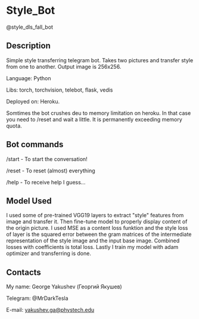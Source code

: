 # Style_Bot
@style_dls_fall_bot
## Description
Simple style transferring telegram bot. Takes two pictures and transfer style from one to another. Output image is 256x256.

Language: Python

Libs: torch, torchvision, telebot, flask, vedis

Deployed on: Heroku.

Somtimes the bot crushes deu to memory limitation on heroku.
In that case you need to /reset and wait a little.
It is permanently exceeding memory quota.
## Bot commands
/start - To start the conversation!

/reset - To reset (almost) everything

/help - To receive help I guess...

## Model Used
I used some of pre-trained VGG19 layers to extract "style" features from image
and transfer it. Then fine-tune model to properly display content of the origin picture. 
I used MSE as a content loss funktion and the style loss of layer is the squared error
between the gram matrices of the intermediate representation of the style image
and the input base image. Combined losses with coefficients is total loss.
Lastly I train my model with adam optimizer and transferring is done.

## Contacts
My name: George Yakushev (Георгий Якушев)

Telegram: @MrDarkTesla

E-mail: yakushev.ga@phystech.edu

